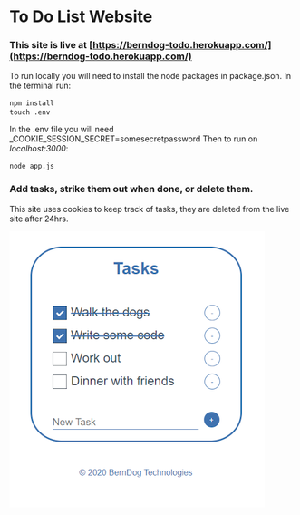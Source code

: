 # To Do List Website
### This site is live at [https://berndog-todo.herokuapp.com/](https://berndog-todo.herokuapp.com/)

To run locally you will need to install the node packages in package.json. In the terminal run:
```
npm install
touch .env
```
In the .env file you will need _COOKIE_SESSION_SECRET=somesecretpassword
Then to run on _localhost:3000_: 
```
node app.js
```

### Add tasks, strike them out when done, or delete them.
This site uses cookies to keep track of tasks, they are deleted from the live site after 24hrs.

![Example Image1](public/images/ExampleImg.PNG?raw=true)